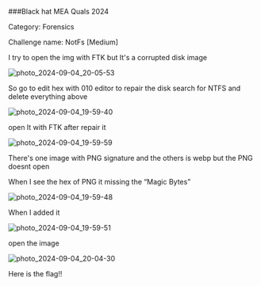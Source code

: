 ###Black hat MEA Quals 2024

Category: Forensics

Challenge name: NotFs [Medium] 


I try to open the img with FTK but It's a corrupted disk image

![photo_2024-09-04_20-05-53](https://github.com/user-attachments/assets/efe1a187-f2e6-415b-8baf-f408950d1237)

So go to edit hex with 010 editor to repair the disk 
search for NTFS and delete everything above 


![photo_2024-09-04_19-59-40](https://github.com/user-attachments/assets/8f85d6b8-7a0c-4849-a5fd-f28948f5064d)



open It with FTK after repair it

![photo_2024-09-04_19-59-59](https://github.com/user-attachments/assets/8ce234ba-20ae-484d-a609-ec8d3788af55)


There's one image with PNG signature and the others is webp but the PNG doesnt open 
  




When I see the hex of PNG it missing the “Magic Bytes”


![photo_2024-09-04_19-59-48](https://github.com/user-attachments/assets/6a335c13-fea6-4a22-9bd4-f30e8b557a62)


When I added it


![photo_2024-09-04_19-59-51](https://github.com/user-attachments/assets/65d4bd25-0f01-4f37-aafa-ec54887b1d95)

open the image 

![photo_2024-09-04_20-04-30](https://github.com/user-attachments/assets/68b039ab-e631-46b3-b7b1-6307c1c53075)

Here is the flag!!

